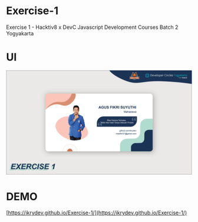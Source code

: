 # Exercise-1

Exercise 1 - Hacktiv8 x DevC Javascript Development Courses Batch 2 Yogyakarta

# UI

![UI](/img/UI.jpg)

# DEMO

[https://ikrydev.github.io/Exercise-1/](https://ikrydev.github.io/Exercise-1/)

